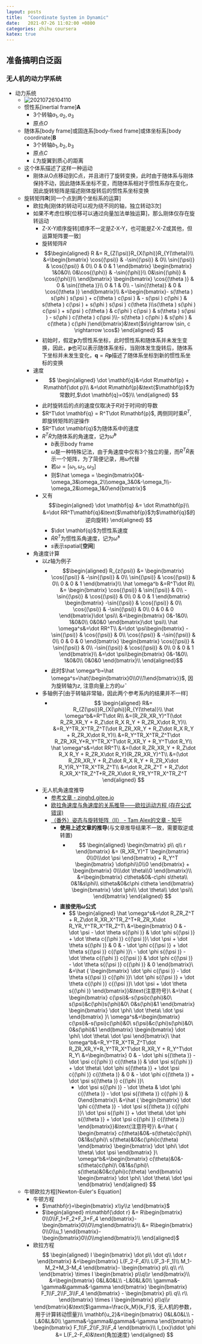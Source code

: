 ```yaml
---
layout: posts
title:  "Coordinate System in Dynamic"
date:   2021-07-26 11:02:00 +0800
categories: zhihu coursera
katex: true
---
```


## 准备搞明白泛函

### 无人机的动力学系统

- 动力系统
  - ![20210726104110](https://raw.githubusercontent.com/FavorMylikes/hackmd-note/img/img/20210726104110.png)
  - 惯性系[inertial frame]$\mathbf{A}$
    - 3个转轴$a_1, a_2, a_3$
    - 原点$O$
  - 随体系[body frame]或固连系[body-fixed frame]或体坐标系[body coordinate]$\mathbf{B}$
    - 3个转轴$b_1, b_2, b_3$
    - 原点$C$
    - $L$为旋翼到质心的距离
  - 这个体系描述了这样一种运动
    - 刚体从O点移动到C点，并且进行了旋转变换，此时由于随体系与刚体保持不动，因此随体系坐标不变，而随体系相对于惯性系存在变化，因此旋转矩阵是描述刚体旋转后的惯性系坐标变换
  - 旋转矩阵$\mathbf{R}$[同一个点到两个坐标系的运算]
    - 欧拉角[刚体的转动可以视为绕不同的轴，独立转动3次]
    - 如果不考虑位移[位移可以通过向量加法单独运算]，那么刚体仅存在旋转运动
      - Z-X-Y顺序旋转[顺序不一定是Z-X-Y，也可能是Z-X-Z或其他，但运算矩阵要一致]
      - 旋转矩阵$R$
      - $$\begin{aligned}
            R
            &= R_{Z(\psi)}R_{X(\phi)}R_{Y(\theta)}\\
            &=\begin{bmatrix}
            \cos{(\psi)} & -\sin{(\psi)} & 0\\
            \sin{(\psi)} & \cos{(\psi)} & 0\\
            0 & 0 & 1
            \end{bmatrix}
            \begin{bmatrix}
            1&0&0\\
            0&\cos{(\phi)} & -\sin{(\phi)}\\
            0&\sin{(\phi)} & \cos{(\phi)}\\
            \end{bmatrix}
            \begin{bmatrix}
            \cos{(\theta )} & 0 & \sin{(\theta )}\\
            0 & 1 & 0\\
            - \sin{(\theta)} & 0 & \cos{(\theta )}
            \end{bmatrix}\\
            &=\begin{bmatrix}- s(\theta ) s(\phi ) s(\psi ) + c(\theta ) c(\psi ) & - s(\psi ) c(\phi ) & s(\theta ) c(\psi ) + s(\phi ) s(\psi ) c(\theta )\\s(\theta ) s(\phi ) c(\psi ) + s(\psi ) c(\theta ) & c(\phi ) c(\psi ) & s(\theta ) s(\psi ) - s(\phi ) c(\theta ) c(\psi )\\- s(\theta ) c(\phi ) & s(\phi ) & c(\theta ) c(\phi )\end{bmatrix}&\text{$s\rightarrow \sin, c \rightarrow \cos$}
          \end{aligned}
        $$
      - 初始时，假定$\mathbf{p}$为惯性系坐标，此时惯性系和随体系并未发生变换，因此，$\mathbf{p}$也可以表示随体系坐标，当刚体发生旋转后，随体系下坐标并未发生变化，$\mathbf{q}=R\mathbf{p}$描述了随体系坐标到新的惯性系坐标的变换
    - 速度
      - $$
            \begin{aligned}
                \dot \mathbf{q}&=\dot R\mathbf{p} + R\mathbf{\dot p}\\
                &=\dot R\mathbf{p}&\text{$\mathbf{p}$为常数时,$\dot \mathbf{q}=0$}\\
            \end{aligned}
        $$
      - 此时旋转后的点的速度仅取决于$R$对于时间$t$的导数
      - $R^T\dot \mathbf{q} = R^T\dot R\mathbf{p}$, 两侧同时乘$R^T$, 即旋转矩阵的逆操作
      - $R^T\dot \mathbf{q}$为随体系中的速度
      - $R^T\dot R$为随体系的角速度，记为$\hat \omega^b$
        - $b$表示body frame
        - $\hat \omega$是一种特殊记法，由于角速度中仅有3个独立的量，而$R^T\dot R$表示一个矩阵，为了简便记录，用$\hat \omega$代替
        - 若$\omega = [\omega_1, \omega_2, \omega_3]$
        - 则$\hat \omega = \begin{bmatrix}0&-\omega_3&\omega_2\\\omega_3&0&-\omega_1\\-\omega_2&\omega_1&0\end{bmatrix}$
      - 又有
        $$\begin{aligned}
            \dot \mathbf{q} &= \dot R\mathbf{p}\\
            &=\dot RR^T\mathbf{q}&\text{$\mathbf{p}$为$\mathbf{q}$的逆向旋转}
        \end{aligned}
        $$
        - $\dot \mathbf{q}$为惯性系速度
        - $\dot RR^T$为惯性系角速度，记为$\hat \omega^s$
        - $s$表示spatial[**空间**]
    - 角速度计算
      - 以$z$轴为例子
        - $$\begin{aligned}
                R_{z(\psi)} &= \begin{bmatrix}
                \cos{(\psi)} & -\sin{(\psi)} & 0\\
                \sin{(\psi)} & \cos{(\psi)} & 0\\
                0 & 0 & 1
                \end{bmatrix}\\
                \hat \omega^b
                &=R^T\dot R\\
                &= \begin{bmatrix}
                    \cos{(\psi)} & \sin{(\psi)} & 0\\
                    -\sin{(\psi)} & \cos{(\psi)} & 0\\
                    0 & 0 & 1
                \end{bmatrix}
                \begin{bmatrix}
                    -\sin{(\psi)} & \cos{(\psi)} & 0\\
                    \cos{(\psi)} & -\sin{(\psi)} & 0\\
                    0 & 0 & 0
                \end{bmatrix}\dot \psi\\
                &=\begin{bmatrix}
                    0&-1&0\\
                    1&0&0\\
                    0&0&0
                \end{bmatrix}\dot \psi\\
                \hat \omega^s&=\dot RR^T\\
                &=\dot \psi\begin{bmatrix}
                    -\sin{(\psi)} & \cos{(\psi)} & 0\\
                    \cos{(\psi)} & -\sin{(\psi)} & 0\\
                    0 & 0 & 0
                \end{bmatrix}
                \begin{bmatrix}
                    \cos{(\psi)} & \sin{(\psi)} & 0\\
                    -\sin{(\psi)} & \cos{(\psi)} & 0\\
                    0 & 0 & 1
                \end{bmatrix}\\
                &=\dot \psi\begin{bmatrix}
                    0&-1&0\\
                    1&0&0\\
                    0&0&0
                \end{bmatrix}\\
            \end{aligned}$$
        - 此时$\hat \omega^b=\hat \omega^s=\hat{\begin{bmatrix}0\\0\\1\end{bmatrix}}$, 因为旋转轴为$z$, 注意向量上方的$\hat {\omega}$
      - 多轴例子[由于转轴非常轴，因此两个参考系内的结果并不一样]
        - $$
            \begin{aligned}
                R&= R_{Z(\psi)}R_{X(\phi)}R_{Y(\theta)}\\
                \hat \omega^b&=R^T\dot R\\
                &=(R_ZR_XR_Y)^T(\dot R_ZR_XR_Y + R_Z\dot R_X R_Y + R_ZR_X\dot R_Y)\\
                &=R_Y^TR_X^TR_Z^T(\dot R_ZR_XR_Y + R_Z\dot R_X R_Y + R_ZR_X\dot R_Y)\\
                &=R_Y^TR_X^TR_Z^T\dot R_ZR_XR_Y+R_Y^TR_X^T\dot R_XR_Y + R_Y^T\dot R_Y\\
                \hat \omega^s&=\dot RR^T\\
                &=(\dot R_ZR_XR_Y + R_Z\dot R_X R_Y + R_ZR_X\dot R_Y)(R_ZR_XR_Y)^T\\
                &=(\dot R_ZR_XR_Y + R_Z\dot R_X R_Y + R_ZR_X\dot R_Y)R_Y^TR_X^TR_Z^T\\
                &=\dot R_ZR_Z^T + R_Z\dot R_XR_X^TR_Z^T+R_ZR_X\dot R_YR_Y^TR_X^TR_Z^T
            \end{aligned}
          $$
      - 无人机角速度推导
        - [参考文章 - zinghd.gitee.io](https://zinghd.gitee.io/kinematics-euler-angle-model/)
        - [欧拉角速度与角速度的关系推导——欧拉运动方程 (存在公式错误)](https://blog.csdn.net/a735148617/article/details/116740453)
        - [（番外）姿态与旋转矩阵（II） - Tam Alex的文章 - 知乎](
https://zhuanlan.zhihu.com/p/86468301)
          - **使用上述文章的推导**(与文章推导结果不一致，需要取逆或转置)
            - $$
                \begin{aligned}
                    \begin{bmatrix}
                        p\\
                        q\\
                        r
                    \end{bmatrix}
                    &=
                    (R_XR_Y)^T
                    \begin{bmatrix}
                        0\\0\\\dot \psi
                    \end{bmatrix}
                    +
                    R_Y^T
                    \begin{bmatrix}
                        \dot\phi\\0\\0
                    \end{bmatrix}
                    +
                    \begin{bmatrix}
                        0\\\dot \theta\\0
                    \end{bmatrix}\\
                    &=\begin{bmatrix}
                        c\theta&0&-c\phi s\theta\\
                        0&1&s\phi\\
                        s\theta&0&c\phi c\theta
                    \end{bmatrix}
                    \begin{bmatrix}
                        \dot \phi\\
                        \dot \theta\\
                        \dot \psi\\
                    \end{bmatrix}
                \end{aligned}
            $$
          - **直接使用$\hat \omega$公式**
            - $$
                \begin{aligned}
                    \hat \omega^s&=\dot R_ZR_Z^T + R_Z\dot R_XR_X^TR_Z^T+R_ZR_X\dot R_YR_Y^TR_X^TR_Z^T\\
                    &=\begin{bmatrix}
                        0 & - \dot \psi - \dot \theta s{(\phi )} & \dot \phi s{(\psi )} + \dot \theta c{(\phi )} c{(\psi )}\\
                        \dot \psi + \dot \theta s{(\phi )} & 0 & - \dot \phi c{(\psi )} + \dot \theta s{(\psi )} c{(\phi )}\\
                        - \dot \phi s{(\psi )} - \dot \theta c{(\phi )} c{(\psi )} & \dot \phi c{(\psi )} - \dot \theta s{(\psi )} c{(\phi )} & 0
                    \end{bmatrix}\\
                    &=\hat {
                    \begin{bmatrix}
                        \dot \phi c{(\psi )} - \dot \theta s{(\psi )} c{(\phi )}\\
                        \dot \phi s{(\psi )} + \dot \theta c{(\phi )} c{(\psi )}\\
                        \dot \psi + \dot \theta s{(\phi )}
                    \end{bmatrix}}&\text{注意符号}\\
                    &=\hat {
                        \begin{bmatrix}
                            c(\psi)&-s(\psi)c(\phi)&0\\
                            s(\psi)&c(\phi)s(\phi)&0\\
                            0&s(\phi)&1
                        \end{bmatrix}
                        \begin{bmatrix}
                            \dot \phi\\
                            \dot \theta\\
                            \dot \psi
                        \end{bmatrix}
                    }\\
                    \omega^s&=\begin{bmatrix}
                            c(\psi)&-s(\psi)c(\phi)&0\\
                            s(\psi)&c(\phi)s(\phi)&0\\
                            0&s(\phi)&1
                        \end{bmatrix}
                        \begin{bmatrix}
                            \dot \phi\\
                            \dot \theta\\
                            \dot \psi
                        \end{bmatrix}\\
                \hat \omega^b&=R_Y^TR_X^TR_Z^T\dot R_ZR_XR_Y+R_Y^TR_X^T\dot R_XR_Y + R_Y^T\dot R_Y\\
                &=\begin{bmatrix}
                0 & - \dot \phi s{(\theta )} - \dot \psi c{(\phi )} c{(\theta )} & \dot \psi s{(\phi )} + \dot \theta\\
                \dot \phi s{(\theta )} + \dot \psi c{(\phi )} c{(\theta )} & 0 & - \dot \phi c{(\theta )} + \dot \psi s{(\theta )} c{(\phi )}\\
                - \dot \psi s{(\phi )} - \dot \theta & \dot \phi c{(\theta )} - \dot \psi s{(\theta )} c{(\phi )} & 0\end{bmatrix}\\
                &=\hat {
                \begin{bmatrix}
                    \dot \phi c{(\theta )} - \dot \psi s{(\theta )} c{(\phi )}\\
                    \dot \psi s{(\phi )} + \dot \theta\\
                    \dot \phi s{(\theta )} + \dot \psi c{(\phi )} c{(\theta )}
                \end{bmatrix}}&\text{注意符号}\\
                &=\hat {
                    \begin{bmatrix}
                        c(\theta)&0&-s(\theta)c(\phi)\\
                        0&1&s(\phi)\\
                        s(\theta)&0&c(\phi)c(\theta)
                    \end{bmatrix}
                    \begin{bmatrix}
                        \dot \phi\\
                        \dot \theta\\
                        \dot \psi
                    \end{bmatrix}
                }\\
                \omega^b&=\begin{bmatrix}
                        c(\theta)&0&-s(\theta)c(\phi)\\
                        0&1&s(\phi)\\
                        s(\theta)&0&c(\phi)c(\theta)
                    \end{bmatrix}
                    \begin{bmatrix}
                        \dot \phi\\
                        \dot \theta\\
                        \dot \psi
                    \end{bmatrix}
                \end{aligned}
              $$
  - 牛顿欧拉方程[Newton-Euler's Equation]
    - 牛顿方程
      - $\mathbf{r}=\begin{bmatrix}
          x\\y\\z
      \end{bmatrix}$
      - $\begin{aligned}
        m\mathbf{\ddot r}
        &= R\begin{bmatrix}
            0\\0\\F_1+F_2+F_3+F_4
        \end{bmatrix}-\begin{bmatrix}0\\0\\mg\end{bmatrix}\\
        &= R\begin{bmatrix}
            0\\0\\u_1
        \end{bmatrix}-\begin{bmatrix}0\\0\\mg\end{bmatrix}\\
        \end{aligned}$
    - 欧拉方程
      $$
        \begin{aligned}
          I \begin{bmatrix}
              \dot p\\
              \dot q\\
              \dot r
          \end{bmatrix}
          &=\begin{bmatrix}
              L(F_2-F_4)\\
              L(F_3-F_1)\\
              M_1-M_2+M_3-M_4
          \end{bmatrix}-
          \begin{bmatrix}
              p\\
              q\\
              r\\
          \end{bmatrix}
          \times
          I
          \begin{bmatrix}
              p\\q\\r
          \end{bmatrix}\\
          &=\begin{bmatrix}
              0&L&0&L\\
              -L&0&L&0\\
              \gamma&-\gamma&\gamma&-\gamma
          \end{bmatrix}
          \begin{bmatrix}
              F_1\\F_2\\F_3\\F_4
          \end{bmatrix}
          -
          \begin{bmatrix}
              p\\
              q\\
              r\\
          \end{bmatrix}
          \times
          I
          \begin{bmatrix}
              p\\q\\r
          \end{bmatrix}&\text{$\gamma=\frac{k_M}{k_F}$, 无人机的参数，用于计算转动惯量}\\
          \mathbf{u_2}&=\begin{bmatrix}
              0&L&0&L\\
              -L&0&L&0\\
              \gamma&-\gamma&\gamma&-\gamma
          \end{bmatrix}
          \begin{bmatrix}
              F_1\\F_2\\F_3\\F_4
          \end{bmatrix}\\
          I_{xx}\ddot \phi &= L(F_2-F_4)&\text{角加速度}
        \end{aligned}
        $$
